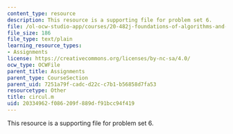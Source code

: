 ```yaml
---
content_type: resource
description: This resource is a supporting file for problem set 6.
file: /ol-ocw-studio-app/courses/20-482j-foundations-of-algorithms-and-computational-techniques-in-systems-biology-spring-2006/20334962f086209f889df91bcc94f419_circul.m
file_size: 186
file_type: text/plain
learning_resource_types:
- Assignments
license: https://creativecommons.org/licenses/by-nc-sa/4.0/
ocw_type: OCWFile
parent_title: Assignments
parent_type: CourseSection
parent_uid: 7251a79f-cadc-d22c-c7b1-b56858d7fa53
resourcetype: Other
title: circul.m
uid: 20334962-f086-209f-889d-f91bcc94f419
---
```

This resource is a supporting file for problem set 6.